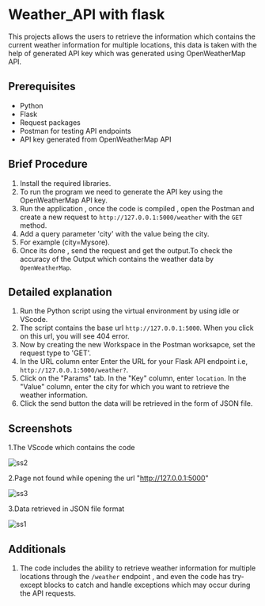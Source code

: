 # Weather_API with flask 
This projects allows the users to retrieve the information which contains the current weather information for multiple locations, this data is taken with the help of generated API key which was generated using OpenWeatherMap API.

## Prerequisites
* Python
* Flask
* Request packages
* Postman for testing API endpoints
* API key generated from OpenWeatherMap API

## Brief Procedure
1. Install the required libraries.
2. To run the program we need to generate the API key using the OpenWeatherMap API key.
3. Run the application , once the code is compiled , open the Postman and create a new request to  `http://127.0.0.1:5000/weather` with the `GET` method.
4. Add a query parameter 'city' with the value being the city.
5. For example (city=Mysore).
6. Once its done , send the request and get the output.To check the accuracy of the Output which contains the weather data by `OpenWeatherMap`.

## Detailed explanation
1. Run the Python script using the virtual environment by using idle or VScode.
2. The script contains the base url `http://127.0.0.1:5000`. When you click on this url, you will see 404 error.
3. Now by creating the new Workspace in the Postman worksapce, set the request type to 'GET'.
4. In the URL column enter Enter the URL for your Flask API endpoint i.e, `http://127.0.0.1:5000/weather?`.
5. Click on the "Params" tab. In the "Key" column, enter `location`. In the "Value" column, enter the city for which you want to retrieve the weather information.
6. Click the send button the data will be retrieved in the form of JSON file.


## Screenshots

1.The VScode which contains the code

![ss2](https://github.com/Vijaysuprith/weather_api/assets/136097581/53494506-4d34-45c6-a595-198ff1c11c08)

2.Page not found while opening the url "http://127.0.0.1:5000"

![ss3](https://github.com/Vijaysuprith/weather_api/assets/136097581/986c3ea5-92b9-4057-a7be-5af25c8d29fa)

3.Data retrieved in JSON file format

![ss1](https://github.com/Vijaysuprith/weather_api/assets/136097581/683be77e-ef83-4fef-af91-1fc0fc8070be)

## Additionals
1. The code includes the ability to retrieve weather information for multiple locations through the `/weather` endpoint , and even the code has try-except blocks to catch and handle exceptions which may occur during the API requests.


